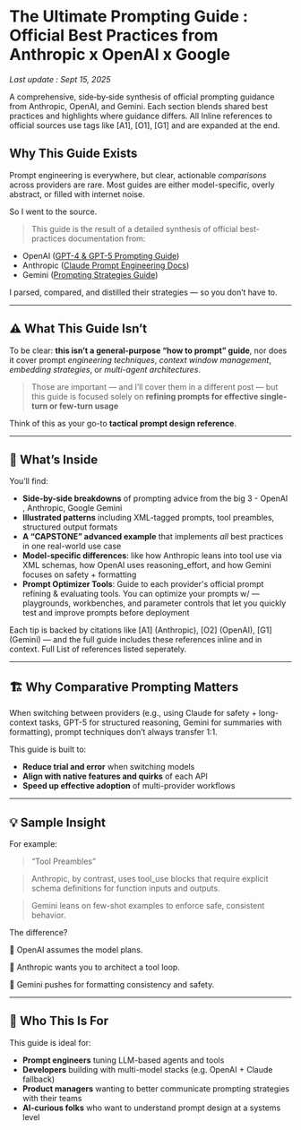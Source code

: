 # The Ultimate Prompting Guide : Official Best Practices from  Anthropic x OpenAI x Google

_Last update : Sept 15, 2025_

A comprehensive, side‑by‑side synthesis of official prompting guidance from Anthropic, OpenAI, and Gemini. Each section blends shared best practices and highlights where guidance differs. All Inline references to official sources use tags like [A1], [O1], [G1] and are expanded at the end.

## **Why This Guide Exists**

Prompt engineering is everywhere, but clear, actionable *comparisons* across providers are rare. Most guides are either model-specific, overly abstract, or filled with internet noise.

So I went to the source.

> This guide is the result of a detailed synthesis of official best-practices documentation from:
> 
- OpenAI ([GPT-4 & GPT-5 Prompting Guide](https://platform.openai.com/docs/guides/prompt-engineering))
- Anthropic ([Claude Prompt Engineering Docs](https://docs.anthropic.com/en/docs/build-with-claude/prompt-engineering/overview))
- Gemini ([Prompting Strategies Guide](https://ai.google.dev/gemini-api/docs/prompting-strategies))

I parsed, compared, and distilled their strategies — so you don’t have to.

---

## **⚠️ What This Guide Isn’t**

To be clear: **this isn’t a general-purpose “how to prompt” guide**, nor does it cover prompt *engineering techniques*, *context window management*, *embedding strategies*, or *multi-agent architectures*.

> Those are important — and I’ll cover them in a different post — but this guide is focused solely on **refining prompts for effective single-turn or few-turn usage**
> 

Think of this as your go-to **tactical prompt design reference**.

---

## **🧩 What’s Inside**

You’ll find:

- **Side-by-side breakdowns** of prompting advice from the big 3 - OpenAI , Anthropic, Google Gemini
- **Illustrated patterns** including XML-tagged prompts, tool preambles, structured output formats
- **A “CAPSTONE” advanced example** that implements *all* best practices in one real-world use case
- **Model-specific differences**: like how Anthropic leans into tool use via XML schemas, how OpenAI uses reasoning_effort, and how Gemini focuses on safety + formatting
- **Prompt Optimizer Tools**: Guide to each provider's official prompt refining & evaluating tools. You can optimize your prompts w/ — playgrounds, workbenches, and parameter controls that let you quickly test and improve prompts before deployment

Each tip is backed by citations like [A1] (Anthropic), [O2] (OpenAI), [G1] (Gemini) — and the full guide includes these references inline and in context. Full List of references listed seperately.

---

## **🏗️ Why Comparative Prompting Matters**

When switching between providers (e.g., using Claude for safety + long-context tasks, GPT-5 for structured reasoning, Gemini for summaries with formatting), prompt techniques don’t always transfer 1:1.

This guide is built to:

- **Reduce trial and error** when switching models
- **Align with native features and quirks** of each API
- **Speed up effective adoption** of multi-provider workflows

---

## **💡 Sample Insight**

For example:

> “Tool Preambles”
> 

> Anthropic, by contrast, uses tool_use blocks that require explicit schema definitions for function inputs and outputs.
> 

> Gemini leans on few-shot examples to enforce safe, consistent behavior.
> 

The difference?

🧠 OpenAI assumes the model plans.

🧰 Anthropic wants you to architect a tool loop.

📐 Gemini pushes for formatting consistency and safety.

---

## **🔬 Who This Is For**

This guide is ideal for:

- **Prompt engineers** tuning LLM-based agents and tools
- **Developers** building with multi-model stacks (e.g. OpenAI + Claude fallback)
- **Product managers** wanting to better communicate prompting strategies with their teams
- **AI-curious folks** who want to understand prompt design at a systems level
